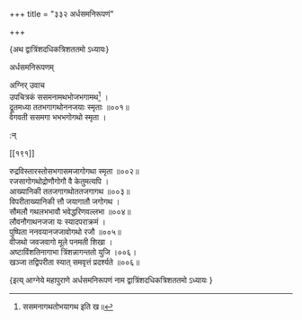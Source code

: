+++
title = "३३२ अर्धसमनिरूपणं"

+++

\{अथ द्वात्रिंशदधिकत्रिशततमो ऽध्यायः\}

अर्धसमनिरूपणम्  
    
अग्निर् उवाच  
उपचित्रकं ससमनामथभोजभगामथ[^१] ।  
द्रूतमध्या ततभगागथोननजयाः स्मृताः ॥००१॥  
वेगवती ससमगा भभभगोगथो स्मृता ।  
    
:न्  
    
[^१]: ससमनागथतोभयागथ इति ख॥  

[[१९१]]
    
रुद्रविस्तारस्तोसभगासमजागोगथा स्मृता ॥००२॥  
रजसागोगथोद्रोणौगोगौ वै केतुमत्यपि ।  
आख्यानिकी ततजगागथोततजगागथ ॥००३॥  
विपरीताख्यानिकी त्तौ जयागातौ जगोगथ ।  
सौमलौ गथलभभावौ भवेद्धरिणवल्लभा ॥००४॥  
लौवनौगाथनजजा यः स्यादपराक्रमं ।  
पुष्पिता ननवयानजजावोगथो रजौ ॥००५॥  
वीजथो जवजवागो मूले पनमती शिखा ।  
अष्टाविंशतिनागाभा त्रिंशन्नागन्ततो युजि ।००६।  
खञ्जा तद्विपरीता स्यात् समवृत्तं प्रदर्श्यते ॥००६॥

\{इत्य् आग्नेये महापुराणे अर्धसमनिरूपणं नाम द्वात्रिंशदधिकत्रिशततमो ऽध्यायः  }
    